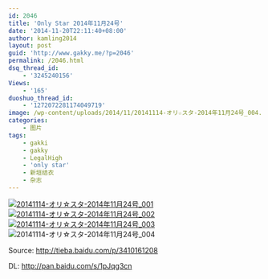 ```yaml
---
id: 2046
title: 'Only Star 2014年11月24号'
date: '2014-11-20T22:11:40+08:00'
author: kamling2014
layout: post
guid: 'http://www.gakky.me/?p=2046'
permalink: /2046.html
dsq_thread_id:
    - '3245240156'
Views:
    - '165'
duoshuo_thread_id:
    - '1272072281174049719'
image: /wp-content/uploads/2014/11/20141114-オリ☆スタ-2014年11月24号_004.jpg
categories:
    - 图片
tags:
    - gakki
    - gakky
    - LegalHigh
    - 'only star'
    - 新垣结衣
    - 杂志
---
```


[![20141114-オリ☆スタ-2014年11月24号_001](http://www.yui-aragaki.org/wp-content/uploads/2014/11/20141114-オリ☆スタ-2014年11月24号_001.jpg)](http://www.yui-aragaki.org/wp-content/uploads/2014/11/20141114-オリ☆スタ-2014年11月24号_001.jpg "20141114-オリ☆スタ-2014年11月24号_001") [![20141114-オリ☆スタ-2014年11月24号_002](http://www.yui-aragaki.org/wp-content/uploads/2014/11/20141114-オリ☆スタ-2014年11月24号_002.jpg)](http://www.yui-aragaki.org/wp-content/uploads/2014/11/20141114-オリ☆スタ-2014年11月24号_002.jpg "20141114-オリ☆スタ-2014年11月24号_002") [![20141114-オリ☆スタ-2014年11月24号_003](http://www.yui-aragaki.org/wp-content/uploads/2014/11/20141114-オリ☆スタ-2014年11月24号_003.jpg)](http://www.yui-aragaki.org/wp-content/uploads/2014/11/20141114-オリ☆スタ-2014年11月24号_003.jpg "20141114-オリ☆スタ-2014年11月24号_003") ![20141114-オリ☆スタ-2014年11月24号_004](http://www.yui-aragaki.org/wp-content/uploads/2014/11/20141114-オリ☆スタ-2014年11月24号_004.jpg)

Source: <http://tieba.baidu.com/p/3410161208>

DL: <http://pan.baidu.com/s/1pJqg3cn>
